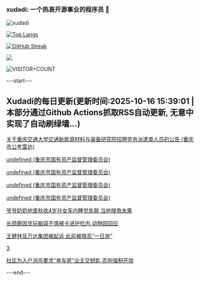 ### xudadi: 一个热衷开源事业的程序员 👋

![xudadi](https://github-readme-stats-git-masterorgs-github-readme-stats-team.vercel.app/api?username=xudadi)

[![Top Langs](https://github-readme-stats.vercel.app/api/top-langs/?username=xudadi)](https://github.com/anuraghazra/github-readme-stats)

[![GitHub Streak](https://streak-stats.demolab.com?user=xudadi&locale=zh_Hans)](https://git.io/streak-stats)

![](https://raw.githubusercontent.com/xudadi/xudadi/main/assets/github-contribution-grid-snake.svg)

![VISITOR+COUNT](https://komarev.com/ghpvc/?username=xudadi&label=VISITOR+COUNT)


---start---

## Xudadi的每日更新(更新时间:2025-10-16 15:39:01 | 本部分通过Github Actions抓取RSS自动更新, 无意中实现了自动刷绿墙...)

[关于重庆交通大学交通新能源材料与装备研究院招聘劳务派遣类人员的公告 (重庆市公考雷达)](https://www.gongkaoleida.com/article/2651508)

[undefined (重庆市国有资产监督管理委员会)](https://dadilab.github.io/feeds/all.xml)

[undefined (重庆市国有资产监督管理委员会)](https://dadilab.github.io/feeds/all.xml)

[undefined (重庆市国有资产监督管理委员会)](https://dadilab.github.io/feeds/all.xml)

[undefined (重庆市国有资产监督管理委员会)](https://dadilab.github.io/feeds/all.xml)

[爷爷奶奶地里秋收4岁孙女车内睡觉失联 当地搜救未果](https://m.163.com/news/article/KC09K7KA053469LG.html)

[长颈鹿因贪玩脑袋不慎被卡进护栏内 动物园回应](https://m.163.com/news/article/KC09K7IU053469LG.html)

[王健林及万达集团被起诉 此前被限高“一日游”](https://m.163.com/news/article/KC073SA40534A4SC.html)

[3](https://m.163.com/touch/news/sub/domestic)

[社区为入户消杀要求"单车房"业主交钥匙 否则强制开锁](https://m.163.com/news/article/KC02GMFD053469LG.html)

---end---
